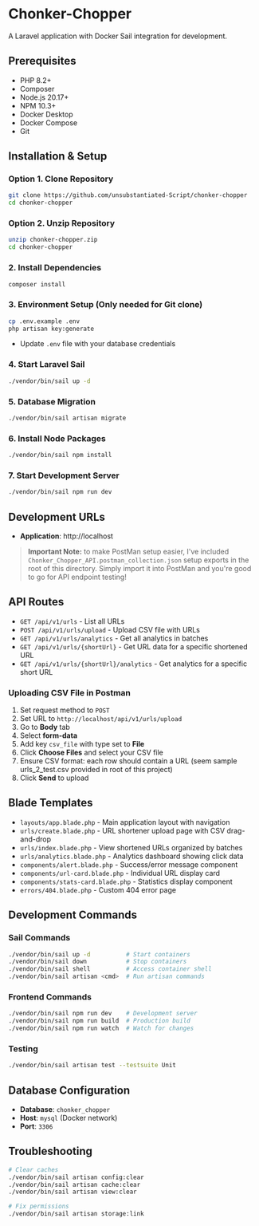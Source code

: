# Chonker-Chopper

A Laravel application with Docker Sail integration for development.

## Prerequisites
- PHP 8.2+
- Composer
- Node.js 20.17+
- NPM 10.3+
- Docker Desktop
- Docker Compose
- Git 

## Installation & Setup

### Option 1. Clone Repository 
```bash
git clone https://github.com/unsubstantiated-Script/chonker-chopper
cd chonker-chopper
```

### Option 2. Unzip Repository
```bash
unzip chonker-chopper.zip
cd chonker-chopper
```

### 2. Install Dependencies
```bash
composer install
```

### 3. Environment Setup (Only needed for Git clone)
```bash
cp .env.example .env
php artisan key:generate
```
- Update `.env` file with your database credentials

### 4. Start Laravel Sail
```bash
./vendor/bin/sail up -d
```

### 5. Database Migration
```bash
./vendor/bin/sail artisan migrate
```

### 6. Install Node Packages
```bash
./vendor/bin/sail npm install
```

### 7. Start Development Server
```bash
./vendor/bin/sail npm run dev
```

## Development URLs
- **Application**: http://localhost

> **Important Note:** to make PostMan setup easier, I've included `Chonker_Chopper_API.postman_collection.json` setup exports in the root of this directory.
> Simply import it into PostMan and you're good to go for API endpoint testing!

## API Routes
- `GET /api/v1/urls` - List all URLs
- `POST /api/v1/urls/upload` - Upload CSV file with URLs
- `GET /api/v1/urls/analytics` - Get all analytics in batches
- `GET /api/v1/urls/{shortUrl}` - Get URL data for a specific shortened URL
- `GET /api/v1/urls/{shortUrl}/analytics` - Get analytics for a specific short URL

### Uploading CSV File in Postman
1. Set request method to `POST`
2. Set URL to `http://localhost/api/v1/urls/upload`
3. Go to **Body** tab
4. Select **form-data**
5. Add key `csv_file` with type set to **File**
6. Click **Choose Files** and select your CSV file
7. Ensure CSV format: each row should contain a URL (seem sample urls_2_test.csv provided in root of this project)
8. Click **Send** to upload

## Blade Templates
- `layouts/app.blade.php` - Main application layout with navigation
- `urls/create.blade.php` - URL shortener upload page with CSV drag-and-drop
- `urls/index.blade.php` - View shortened URLs organized by batches
- `urls/analytics.blade.php` - Analytics dashboard showing click data
- `components/alert.blade.php` - Success/error message component
- `components/url-card.blade.php` - Individual URL display card
- `components/stats-card.blade.php` - Statistics display component
- `errors/404.blade.php` - Custom 404 error page

## Development Commands

### Sail Commands
```bash
./vendor/bin/sail up -d          # Start containers
./vendor/bin/sail down           # Stop containers
./vendor/bin/sail shell          # Access container shell
./vendor/bin/sail artisan <cmd>  # Run artisan commands
```

### Frontend Commands
```bash
./vendor/bin/sail npm run dev    # Development server
./vendor/bin/sail npm run build  # Production build
./vendor/bin/sail npm run watch  # Watch for changes
```

### Testing
```bash
./vendor/bin/sail artisan test --testsuite Unit
```

## Database Configuration
- **Database**: `chonker_chopper`
- **Host**: `mysql` (Docker network)
- **Port**: `3306`

## Troubleshooting
```bash
# Clear caches
./vendor/bin/sail artisan config:clear
./vendor/bin/sail artisan cache:clear
./vendor/bin/sail artisan view:clear

# Fix permissions
./vendor/bin/sail artisan storage:link
```
